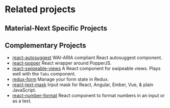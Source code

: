 # Related projects

## Material-Next Specific Projects

## Complementary Projects

- [react-autosuggest](https://github.com/moroshko/react-autosuggest) WAI-ARIA compliant React autosuggest component.
- [react-popper](https://github.com/souporserious/react-popper) React wrapper around PopperJS.
- [react-swipeable-views](https://github.com/oliviertassinari/react-swipeable-views)
A React component for swipeable views. Plays well with the `Tabs` component.
- [redux-form](https://github.com/erikras/redux-form) Manage your form state in Redux.
- [react-text-mask](https://github.com/text-mask/text-mask) Input mask for React, Angular, Ember, Vue, & plain JavaScript.
- [react-number-format](https://github.com/s-yadav/react-number-format) React component to format numbers in an input or as a text.
